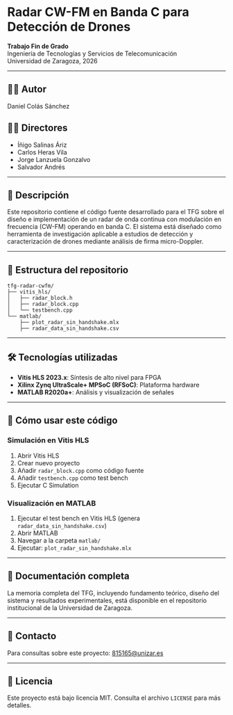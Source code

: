 # Radar CW-FM en Banda C para Detección de Drones

**Trabajo Fin de Grado**  
Ingeniería de Tecnologías y Servicios de Telecomunicación  
Universidad de Zaragoza, 2026

---

## 👨‍🎓 Autor
Daniel Colás Sánchez

## 👨‍🏫 Directores
- Íñigo Salinas Áriz
- Carlos Heras Vila
- Jorge Lanzuela Gonzalvo
- Salvador Andrés

---

## 📖 Descripción

Este repositorio contiene el código fuente desarrollado para el TFG sobre el diseño e implementación de un radar de onda continua con modulación en frecuencia (CW-FM) operando en banda C. El sistema está diseñado como herramienta de investigación aplicable a estudios de detección y caracterización de drones mediante análisis de firma micro-Doppler.

---

## 📁 Estructura del repositorio
```
tfg-radar-cwfm/
├── vitis_hls/
│   ├── radar_block.h
│   ├── radar_block.cpp
│   └── testbench.cpp
└── matlab/
    ├── plot_radar_sin_handshake.mlx
    ├── radar_data_sin_handshake.csv
```

---

## 🛠️ Tecnologías utilizadas

- **Vitis HLS 2023.x**: Síntesis de alto nivel para FPGA
- **Xilinx Zynq UltraScale+ MPSoC (RFSoC)**: Plataforma hardware
- **MATLAB R2020a+**: Análisis y visualización de señales

---

## 🚀 Cómo usar este código

### Simulación en Vitis HLS

1. Abrir Vitis HLS
2. Crear nuevo proyecto
3. Añadir `radar_block.cpp` como código fuente
4. Añadir `testbench.cpp` como test bench
5. Ejecutar C Simulation

### Visualización en MATLAB

1. Ejecutar el test bench en Vitis HLS (genera `radar_data_sin_handshake.csv`)
2. Abrir MATLAB
3. Navegar a la carpeta `matlab/`
4. Ejecutar: `plot_radar_sin_handshake.mlx`

---

## 📄 Documentación completa

La memoria completa del TFG, incluyendo fundamento teórico, diseño del sistema y resultados experimentales, está disponible en el repositorio institucional de la Universidad de Zaragoza.

---

## 📧 Contacto

Para consultas sobre este proyecto: 815165@unizar.es

---

## 📜 Licencia

Este proyecto está bajo licencia MIT. Consulta el archivo `LICENSE` para más detalles.
```

